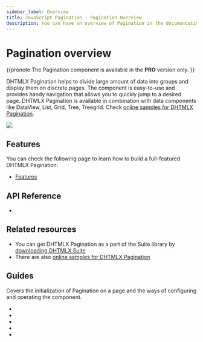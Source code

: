 ```yaml
---
sidebar_label: Overview
title: JavaScript Pagination - Pagination Overview 
description: You can have an overview of Pagination in the documentation of the DHTMLX JavaScript UI library. Browse developer guides and API reference, try out code examples and live demos, and download a free 30-day evaluation version of DHTMLX Suite 7.
---
```


# Pagination overview

{{pronote
The Pagination component is available in the **PRO** version only.
}}

DHTMLX Pagination helps to divide large amount of data into groups and display them on discrete pages. 
The component is easy-to-use and provides handy navigation that allows you to quickly jump to a desired page. DHTMLX Pagination is available in combination with data components like DataView, List, Grid, Tree, Treegrid. Check [online samples for DHTMLX Pagination](https://snippet.dhtmlx.com/all?tag=pagination).

![](../assets/pagination/init.png)

## Features

You can check the following page to learn how to build a full-featured DHTMLX Pagination:

- [Features](pagination/features.md)

## API Reference

- [](pagination/api/api_overview.md)

## Related resources

- You can get DHTMLX Pagination as a part of the Suite library by [downloading DHTMLX Suite](https://dhtmlx.com/docs/products/dhtmlxSuite/download.shtml)
- There are also [online samples for DHTMLX Pagination](https://snippet.dhtmlx.com/all?tag=pagination)  

## Guides

Covers the initialization of Pagination on a page and the ways of configuring and operating the component.

- [](pagination/init.md)
- [](pagination/configuration.md)
- [](pagination/usage.md)
- [](pagination/customization.md)
- [](pagination/handling_events.md)
